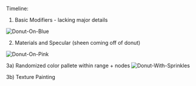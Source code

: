 Timeline:

1) Basic Modifiers - lacking major details

![Donut-On-Blue](https://user-images.githubusercontent.com/43918579/124218553-4a8fc480-daaf-11eb-9e75-a9df86459bef.png)

2) Materials and Specular (sheen coming off of donut)

![Donut-On-Pink](https://user-images.githubusercontent.com/43918579/124438747-71f3c500-dd2d-11eb-83b5-dda49869f8e7.png)

3a) Randomized color pallete within range + nodes
![Donut-With-Sprinkles](https://user-images.githubusercontent.com/43918579/124881608-68b06580-df84-11eb-8385-e916f5c1fd4a.png)


3b) Texture Painting 
